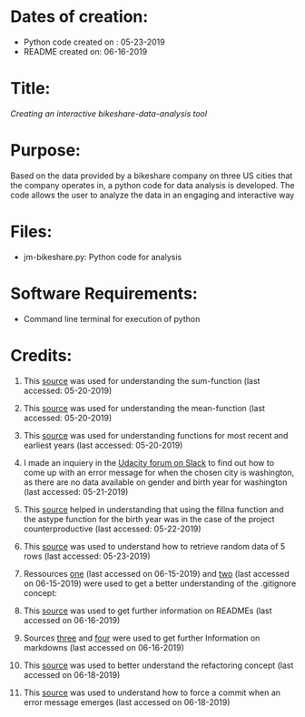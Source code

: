 #  Dates of creation:  
*  Python code created on : 05-23-2019 	
*  README created on: 06-16-2019


#  Title:
*Creating an interactive bikeshare-data-analysis tool*


#  Purpose:
Based on the data provided by a bikeshare company on three US cities that the company operates in, a python code for data analysis is developed. The code allows the user to analyze the data in an engaging and interactive way


# Files:
* jm-bikeshare.py: Python code for analysis

#  Software Requirements:
*  Command line terminal for execution of python


#  Credits:
1. This [source](https://stackoverflow.com/questions/41286569/get-total-of-pandas-column) was used for understanding the sum-function (last accessed: 05-20-2019)

2. This [source](https://stackoverflow.com/questions/31037298/pandas-get-column-average-mean) was used for understanding the mean-function  (last accessed: 05-20-2019)

3. This [source](https://stackoverflow.com/questions/29886609/find-most-recent-date-in-pandas-dataframe) was used for understanding functions for most recent and earliest years (last accessed: 05-20-2019)

4. I made an inquiery in the [Udacity forum on Slack](https://udacity-students.slack.com/messages/GG8SEC9S7/convo/GG8SEC9S7-1558387457.031200/) to find out how to come up with an error message for when the chosen city is washington, as there are no data available on gender and birth year for washington (last accessed: 05-21-2019)

5. This [source](https://stackoverflow.com/questions/41550746/error-using-astype-when-nan-exists-in-a-dataframe) helped in understanding that using the fillna function and the astype function for the birth year was in the case of the project counterproductive (last accessed: 05-22-2019)

6. This [source](https://www.ritchieng.com/pandas-randomly-sample-rows/) was used to understand how to retrieve random data of 5 rows (last accessed: 05-23-2019)  

7. Ressources [one] (last accessed on 06-15-2019) and [two] (last accessed on 06-15-2019) were used to get a better understanding of the .gitignore concept:

[one]:(https://www.youtube.com/watch?v=0WfDe51pUU0)
[two]: (https://stackoverflow.com/questions/3833561/why-doesnt-git-ignore-my-specified-file/3833675)


8. This [source](https://help.github.com/en/articles/about-readmes) was used to get further information on READMEs (last accessed on 06-16-2019)

9. Sources [three](https://en.support.wordpress.com/markdown-quick-reference/) and [four](https://guides.github.com/features/mastering-markdown/) were used to get further Information on markdowns (last accessed on 06-16-2019)

10. This [source](https://pybit.es/refactoring.html) was used to better understand the refactoring concept (last accessed on 06-18-2019)

11. This [source](https://stackoverflow.com/questions/52195877/how-can-i-fix-git-commit-error-waiting-for-your-editor-to-close-the-file-wi) was used to understand how to force a commit when an error message emerges (last accessed on 06-18-2019)
